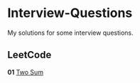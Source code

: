 # Interview-Questions
My solutions for some interview questions.

## LeetCode

**01** [Two Sum](https://leetcode.com/problems/two-sum/)

